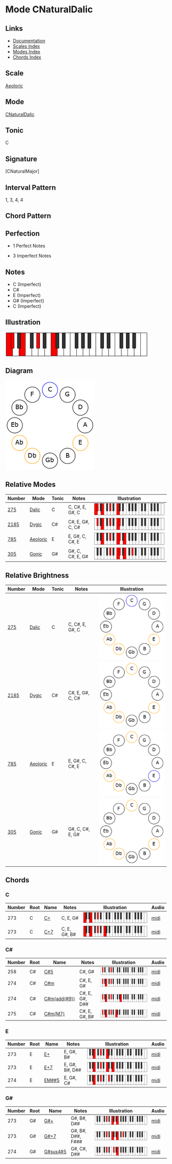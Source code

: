 # Mode CNaturalDalic

## Links

- [Documentation](README.md)
- [Scales Index](Scales.md)
- [Modes Index](Modes.md)
- [Chords Index](Chords.md)

## Scale

[Aeoloric](ScaleAeoloric.md)

## Mode

[CNaturalDalic](ModeCNaturalDalic.md)

## Tonic

C

## Signature

[CNaturalMajor]

## Interval Pattern

1, 3, 4, 4

## Chord Pattern



## Perfection

 - 1 Perfect Notes

 - 3 Imperfect Notes

## Notes

- C (Imperfect)
- C#
- E (Imperfect)
- G# (Imperfect)
- C (Imperfect)

## Illustration

![CNaturalDalic](ModeCNaturalDalic.png)

## Diagram

![CNaturalDalic](CircleModeCNaturalDalic.png)

## Relative Modes

| Number | Mode | Tonic | Notes | Illustration |
|--------|------|-------|-------|--------------|
| [275](https://ianring.com/musictheory/scales/275) | [Dalic](ModeDalic.md) | C | C, C#, E, G#, C | ![CNaturalDalic](ModeCNaturalDalic.png) |
| [2185](https://ianring.com/musictheory/scales/2185) | [Dygic](ModeDygic.md) | C# | C#, E, G#, C, C# | ![CSharpDygic](ModeCSharpDygic.png) |
| [785](https://ianring.com/musictheory/scales/785) | [Aeoloric](ModeAeoloric.md) | E | E, G#, C, C#, E | ![ENaturalAeoloric](ModeENaturalAeoloric.png) |
| [305](https://ianring.com/musictheory/scales/305) | [Gonic](ModeGonic.md) | G# | G#, C, C#, E, G# | ![GSharpGonic](ModeGSharpGonic.png) |
## Relative Brightness

| Number | Mode | Tonic | Notes | Illustration |
|--------|------|-------|-------|--------------|
| [275](https://ianring.com/musictheory/scales/275) | [Dalic](ModeDalic.md) | C | C, C#, E, G#, C | ![CNaturalDalic](CircleModeCNaturalDalic.png) |
| [2185](https://ianring.com/musictheory/scales/2185) | [Dygic](ModeDygic.md) | C# | C#, E, G#, C, C# | ![CSharpDygic](CircleModeCSharpDygic.png) |
| [785](https://ianring.com/musictheory/scales/785) | [Aeoloric](ModeAeoloric.md) | E | E, G#, C, C#, E | ![ENaturalAeoloric](CircleModeENaturalAeoloric.png) |
| [305](https://ianring.com/musictheory/scales/305) | [Gonic](ModeGonic.md) | G# | G#, C, C#, E, G# | ![GSharpGonic](CircleModeGSharpGonic.png) |

## Chords

### C

| Number | Root | Name | Notes | Illustration | Audio |
|--------|------|------|-------|--------------|-------|
| 273 | C | [C+](ChordCNaturalAugmented.md) | C, E, G# | ![C+](ChordCNaturalAugmentedRootPosition.png) | [midi](ChordCNaturalAugmentedRootPosition.mid) |
| 273 | C | [C+7](ChordCNaturalAugmentedAugmentedSeventh.md) | C, E, G#, B# | ![C+7](ChordCNaturalAugmentedAugmentedSeventhRootPosition.png) | [midi](ChordCNaturalAugmentedAugmentedSeventhRootPosition.mid) |

### C#

| Number | Root | Name | Notes | Illustration | Audio |
|--------|------|------|-------|--------------|-------|
| 258 | C# | [C#5](ChordCSharpPowerChord.md) | C#, G# | ![C#5](ChordCSharpPowerChordRootPosition.png) | [midi](ChordCSharpPowerChordRootPosition.mid) |
| 274 | C# | [C#m](ChordCSharpMinor.md) | C#, E, G# | ![C#m](ChordCSharpMinorRootPosition.png) | [midi](ChordCSharpMinorRootPosition.mid) |
| 274 | C# | [C#m(add(#9))](ChordCSharpMinorAddSharpNinth.md) | C#, E, G#, D## | ![C#m(add(#9))](ChordCSharpMinorAddSharpNinthRootPosition.png) | [midi](ChordCSharpMinorAddSharpNinthRootPosition.mid) |
| 275 | C# | [C#m(M7)](ChordCSharpMinorMajorSeventh.md) | C#, E, G#, B# | ![C#m(M7)](ChordCSharpMinorMajorSeventhRootPosition.png) | [midi](ChordCSharpMinorMajorSeventhRootPosition.mid) |

### E

| Number | Root | Name | Notes | Illustration | Audio |
|--------|------|------|-------|--------------|-------|
| 273 | E | [E+](ChordENaturalAugmented.md) | E, G#, B# | ![E+](ChordENaturalAugmentedRootPosition.png) | [midi](ChordENaturalAugmentedRootPosition.mid) |
| 273 | E | [E+7](ChordENaturalAugmentedAugmentedSeventh.md) | E, G#, B#, D## | ![E+7](ChordENaturalAugmentedAugmentedSeventhRootPosition.png) | [midi](ChordENaturalAugmentedAugmentedSeventhRootPosition.mid) |
| 274 | E | [EM##5](ChordENaturalMajorDoubleSharpFifth.md) | E, G#, C# | ![EM##5](ChordENaturalMajorDoubleSharpFifthRootPosition.png) | [midi](ChordENaturalMajorDoubleSharpFifthRootPosition.mid) |

### G#

| Number | Root | Name | Notes | Illustration | Audio |
|--------|------|------|-------|--------------|-------|
| 273 | G# | [G#+](ChordGSharpAugmented.md) | G#, B#, D## | ![G#+](ChordGSharpAugmentedRootPosition.png) | [midi](ChordGSharpAugmentedRootPosition.mid) |
| 273 | G# | [G#+7](ChordGSharpAugmentedAugmentedSeventh.md) | G#, B#, D##, F### | ![G#+7](ChordGSharpAugmentedAugmentedSeventhRootPosition.png) | [midi](ChordGSharpAugmentedAugmentedSeventhRootPosition.mid) |
| 274 | G# | [G#sus4#5](ChordGSharpSuspendedFourthSharpFifth.md) | G#, C#, D## | ![G#sus4#5](ChordGSharpSuspendedFourthSharpFifthRootPosition.png) | [midi](ChordGSharpSuspendedFourthSharpFifthRootPosition.mid) |

